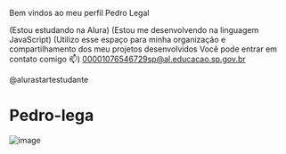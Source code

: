 Bem vindos ao meu perfil 
Pedro Legal

(Estou estudando na Alura)
(Estou me desenvolvendo na linguagem JavaScript)
(Utilizo esse espaço para minha organização e compartilhamento dos meu projetos desenvolvidos
Você pode entrar em contato comigo 📫)
00001076546729sp@al.educacao.sp.gov.br

@alurastartestudante

# Pedro-lega
![![image](https://github.com/user-attachments/assets/9be5a548-9355-4cd7-9077-feffb490f2c0)
](link)
